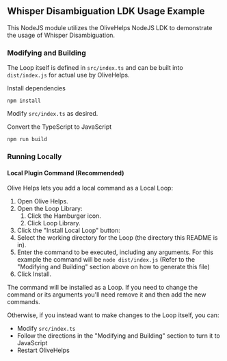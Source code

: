 ## Whisper Disambiguation LDK Usage Example
This NodeJS module utilizes the OliveHelps NodeJS LDK to demonstrate the usage of Whisper Disambiguation.

### Modifying and Building
The Loop itself is defined in `src/index.ts` and can be built into `dist/index.js` for actual use by OliveHelps.

Install dependencies
```shell
npm install
```

Modify `src/index.ts` as desired.

Convert the TypeScript to JavaScript
```shell
npm run build
```

### Running Locally

#### Local Plugin Command (Recommended)

Olive Helps lets you add a local command as a Local Loop:

1. Open Olive Helps.
2. Open the Loop Library:
   1. Click the Hamburger icon.
   2. Click Loop Library.
3. Click the "Install Local Loop" button:
4. Select the working directory for the Loop (the directory this README is in).
5. Enter the command to be executed, including any arguments. For this example the command will be `node dist/index.js` (Refer to the "Modifying and Building" section above on how to generate this file)
6. Click Install.

The command will be installed as a Loop. If you need to change the command or its arguments you'll need remove it and then add the new commands.

Otherwise, if you instead want to make changes to the Loop itself, you can:
- Modify `src/index.ts`
- Follow the directions in the "Modifying and Building" section to turn it to JavaScript
- Restart OliveHelps

